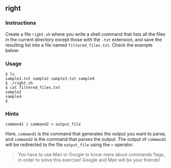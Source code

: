 ## right

### Instructions

Create a file `right.sh` where you write a shell command that lists all the files in the current directory except those with the `.txt` extension, and save the resulting list into a file named `filtered_files.txt`. Check the example below:

### Usage

```console
$ ls
sample1.txt sample2 sample3.txt sample4
$ ./right.sh
$ cat filtered_files.txt
sample2
sample4
$
```

### Hints

`command1 | command2 > output_file`

Here, `command1` is the command that generates the output you want to parse, and `command2` is the command that parses the output. The output of `command2` will be redirected to the file `output_file` using the `>` operator.

> You have to use Man or Google to know more about commands flags, in order to solve this exercise!
> Google and Man will be your friends!
